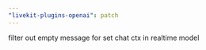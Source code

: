 ```yaml
---
"livekit-plugins-openai": patch
---
```


filter out empty message for set chat ctx in realtime model
